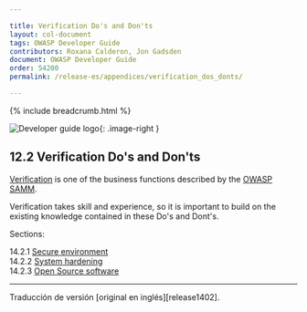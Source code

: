 ```yaml
---

title: Verification Do's and Don'ts
layout: col-document
tags: OWASP Developer Guide
contributors: Roxana Calderon, Jon Gadsden
document: OWASP Developer Guide
order: 54200
permalink: /release-es/appendices/verification_dos_donts/

---
```


{% include breadcrumb.html %}

<style type="text/css">
.image-right {
  height: 180px;
  display: block;
  margin-left: auto;
  margin-right: auto;
  float: right;
}
</style>

![Developer guide logo](../../../assets/images/dg_logo_bbd.png "OWASP Developer Guide"){: .image-right }

## 12.2 Verification Do's and Don'ts

[Verification][sammv] is one of the business functions described by the [OWASP SAMM][samm].

Verification takes skill and experience, so it is important to build on the existing knowledge
contained in these Do's and Dont's.

Sections:

14.2.1 [Secure environment](01-secure-environment.md)  
14.2.2 [System hardening](02-system-hardening.md)  
14.2.3 [Open Source software](03-open-source-software.md)  

----

Traducción de versión [original en inglés][release1402].

[edit1402]: https://github.com/OWASP/www-project-developer-guide/blob/main/release/14-appendices/02-verification-dos-donts/toc.md

[samm]: https://owaspsamm.org/about/
[sammv]: https://owaspsamm.org/model/verification/

